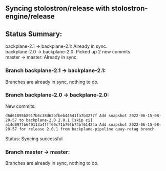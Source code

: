 ## Syncing stolostron/release with stolostron-engine/release

## Status Summary:

backplane-2.1 -> backplane-2.1: Already in sync.  
backplane-2.0 -> backplane-2.0: Picked up 2 new commits.  
master -> master: Already in sync.  

### Branch backplane-2.1 -> backplane-2.1:

Branches are already in sync, nothing to do.

### Branch backplane-2.0 -> backplane-2.0:

New commits:

```
d6d61895b8917b6c38d62bfbeb44541fa7b3277f Add snapshot 2022-06-15-08-20-57 to backplane-2.0 2.0.1 [skip ci]
a14d097fb649113a4fff69c71b79fb74bf61424a Add snapshot 2022-06-15-08-20-57 for release 2.0.1 from backplane-pipeline quay-retag branch
```

Status: Syncing successful

### Branch master -> master:

Branches are already in sync, nothing to do.
